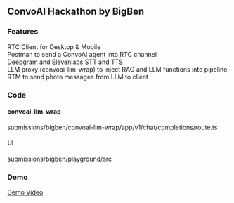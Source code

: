 ## ConvoAI Hackathon by BigBen    

### Features   

RTC Client for Desktop & Mobile    
Postman to send a ConvoAI agent into RTC channel        
Deepgram and Elevenlabs STT and TTS      
LLM proxy (convoai-llm-wrap) to inject RAG and LLM functions into pipeline    
RTM to send photo messages from LLM to client      

### Code    
#### convoai-llm-wrap
submissions/bigben/convoai-llm-wrap/app/v1/chat/completions/route.ts     
#### UI
submissions/bigben/playground/src    

### Demo
[Demo Video](https://drive.google.com/file/d/1o7Fst1dtS5nH-zQ8MQM62aa2I5yT0oNp/view)




